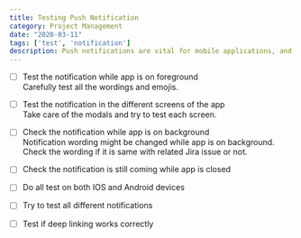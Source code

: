 ```yaml
---
title: Testing Push Notification
category: Project Management
date: "2020-03-11"
tags: ['test', 'notification']
description: Push notifications are vital for mobile applications, and you need to test them carefully. This checklist will help you to cover all cases.
---
```


- [ ] Test the notification while app is on foreground  
Carefully test all the wordings and emojis.

- [ ] Test the notification in the different screens of the app  
Take care of the modals and try to test each screen. 

- [ ] Check the notification while app is on background  
Notification wording might be changed while app is on background. Check the wording if it is same with related Jira issue or not.

- [ ] Check the notification is still coming while app is closed  

- [ ] Do all test on both IOS and Android devices 

- [ ] Try to test all different notifications

- [ ] Test if deep linking works correctly
